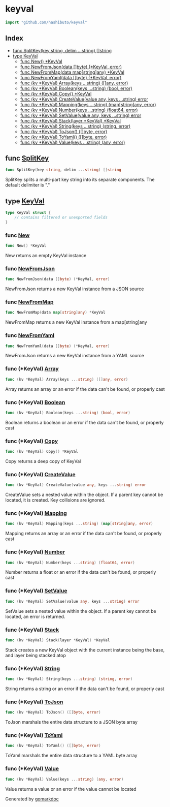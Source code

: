 <!-- Code generated by gomarkdoc. DO NOT EDIT -->

# keyval

```go
import "github.com/hashibuto/keyval"
```

## Index

- [func SplitKey(key string, delim ...string) []string](<#func-splitkey>)
- [type KeyVal](<#type-keyval>)
  - [func New() *KeyVal](<#func-new>)
  - [func NewFromJson(data []byte) (*KeyVal, error)](<#func-newfromjson>)
  - [func NewFromMap(data map[string]any) *KeyVal](<#func-newfrommap>)
  - [func NewFromYaml(data []byte) (*KeyVal, error)](<#func-newfromyaml>)
  - [func (kv *KeyVal) Array(keys ...string) ([]any, error)](<#func-keyval-array>)
  - [func (kv *KeyVal) Boolean(keys ...string) (bool, error)](<#func-keyval-boolean>)
  - [func (kv *KeyVal) Copy() *KeyVal](<#func-keyval-copy>)
  - [func (kv *KeyVal) CreateValue(value any, keys ...string) error](<#func-keyval-createvalue>)
  - [func (kv *KeyVal) Mapping(keys ...string) (map[string]any, error)](<#func-keyval-mapping>)
  - [func (kv *KeyVal) Number(keys ...string) (float64, error)](<#func-keyval-number>)
  - [func (kv *KeyVal) SetValue(value any, keys ...string) error](<#func-keyval-setvalue>)
  - [func (kv *KeyVal) Stack(layer *KeyVal) *KeyVal](<#func-keyval-stack>)
  - [func (kv *KeyVal) String(keys ...string) (string, error)](<#func-keyval-string>)
  - [func (kv *KeyVal) ToJson() ([]byte, error)](<#func-keyval-tojson>)
  - [func (kv *KeyVal) ToYaml() ([]byte, error)](<#func-keyval-toyaml>)
  - [func (kv *KeyVal) Value(keys ...string) (any, error)](<#func-keyval-value>)


## func [SplitKey](<https://github.com/hashibuto/keyval/blob/master/keyval.go#L65>)

```go
func SplitKey(key string, delim ...string) []string
```

SplitKey splits a multi\-part key string into its separate components.  The default delimiter is "."

## type [KeyVal](<https://github.com/hashibuto/keyval/blob/master/keyval.go#L11-L13>)

```go
type KeyVal struct {
    // contains filtered or unexported fields
}
```

### func [New](<https://github.com/hashibuto/keyval/blob/master/keyval.go#L16>)

```go
func New() *KeyVal
```

New returns an empty KeyVal instance

### func [NewFromJson](<https://github.com/hashibuto/keyval/blob/master/keyval.go#L23>)

```go
func NewFromJson(data []byte) (*KeyVal, error)
```

NewFromJson returns a new KeyVal instance from a JSON source

### func [NewFromMap](<https://github.com/hashibuto/keyval/blob/master/keyval.go#L55>)

```go
func NewFromMap(data map[string]any) *KeyVal
```

NewFromMap returns a new KeyVal instance from a map\[string\]any

### func [NewFromYaml](<https://github.com/hashibuto/keyval/blob/master/keyval.go#L39>)

```go
func NewFromYaml(data []byte) (*KeyVal, error)
```

NewFromJson returns a new KeyVal instance from a YAML source

### func \(\*KeyVal\) [Array](<https://github.com/hashibuto/keyval/blob/master/keyval.go#L192>)

```go
func (kv *KeyVal) Array(keys ...string) ([]any, error)
```

Array returns an array or an error if the data can't be found, or properly cast

### func \(\*KeyVal\) [Boolean](<https://github.com/hashibuto/keyval/blob/master/keyval.go#L177>)

```go
func (kv *KeyVal) Boolean(keys ...string) (bool, error)
```

Boolean returns a boolean or an error if the data can't be found, or properly cast

### func \(\*KeyVal\) [Copy](<https://github.com/hashibuto/keyval/blob/master/keyval.go#L222>)

```go
func (kv *KeyVal) Copy() *KeyVal
```

Copy returns a deep copy of KeyVal

### func \(\*KeyVal\) [CreateValue](<https://github.com/hashibuto/keyval/blob/master/keyval.go#L104>)

```go
func (kv *KeyVal) CreateValue(value any, keys ...string) error
```

CreateValue sets a nested value within the object.  If a parent key cannot be located, it is created. Key collisions are ignored.

### func \(\*KeyVal\) [Mapping](<https://github.com/hashibuto/keyval/blob/master/keyval.go#L207>)

```go
func (kv *KeyVal) Mapping(keys ...string) (map[string]any, error)
```

Mapping returns an array or an error if the data can't be found, or properly cast

### func \(\*KeyVal\) [Number](<https://github.com/hashibuto/keyval/blob/master/keyval.go#L162>)

```go
func (kv *KeyVal) Number(keys ...string) (float64, error)
```

Number returns a float or an error if the data can't be found, or properly cast

### func \(\*KeyVal\) [SetValue](<https://github.com/hashibuto/keyval/blob/master/keyval.go#L75>)

```go
func (kv *KeyVal) SetValue(value any, keys ...string) error
```

SetValue sets a nested value within the object.  If a parent key cannot be located, an error is returned.

### func \(\*KeyVal\) [Stack](<https://github.com/hashibuto/keyval/blob/master/keyval.go#L229>)

```go
func (kv *KeyVal) Stack(layer *KeyVal) *KeyVal
```

Stack creates a new KeyVal object with the current instance being the base, and layer being stacked atop

### func \(\*KeyVal\) [String](<https://github.com/hashibuto/keyval/blob/master/keyval.go#L147>)

```go
func (kv *KeyVal) String(keys ...string) (string, error)
```

String returns a string or an error if the data can't be found, or properly cast

### func \(\*KeyVal\) [ToJson](<https://github.com/hashibuto/keyval/blob/master/keyval.go#L240>)

```go
func (kv *KeyVal) ToJson() ([]byte, error)
```

ToJson marshals the entire data structure to a JSON byte array

### func \(\*KeyVal\) [ToYaml](<https://github.com/hashibuto/keyval/blob/master/keyval.go#L245>)

```go
func (kv *KeyVal) ToYaml() ([]byte, error)
```

ToYaml marshals the entire data structure to a YAML byte array

### func \(\*KeyVal\) [Value](<https://github.com/hashibuto/keyval/blob/master/keyval.go#L132>)

```go
func (kv *KeyVal) Value(keys ...string) (any, error)
```

Value returns a value or an error if the value cannot be located



Generated by [gomarkdoc](<https://github.com/princjef/gomarkdoc>)
